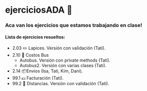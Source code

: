 # ejerciciosADA :notebook:

### Aca van los ejercicios que estamos trabajando en clase! 

#### Lista de ejercicios resueltos:

* 2.03 :pencil2: Lapices. Versión con validación (Tati).
* 2.10 :bus: Costos Bus 
  * Autobus. Versión con private methods (Tati).
  * Autobus2. Versión con varias clases (Tati).
* 2.14 📦Envios (Isa, Tati, Kim, Dani).
* 99.1 :dollar: Facturación (Tati).
* 99.2 :straight_ruler: Distancias. Versión con validación (Tati).
 
